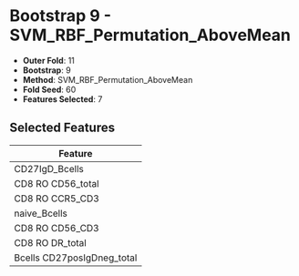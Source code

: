 # Bootstrap 9 - SVM_RBF_Permutation_AboveMean

- **Outer Fold**: 11
- **Bootstrap**: 9
- **Method**: SVM_RBF_Permutation_AboveMean
- **Fold Seed**: 60
- **Features Selected**: 7

## Selected Features

| Feature |
|---------|
| CD27IgD_Bcells |
| CD8 RO CD56_total |
| CD8 RO CCR5_CD3 |
| naive_Bcells |
| CD8 RO CD56_CD3 |
| CD8 RO DR_total |
| Bcells CD27posIgDneg_total |
